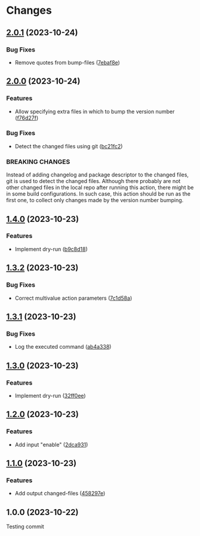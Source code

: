 # Changes

## [2.0.1](https://github.com/prantlf/bump-version-action/compare/v2.0.0...v2.0.1) (2023-10-24)

### Bug Fixes

* Remove quotes from bump-files ([7ebaf8e](https://github.com/prantlf/bump-version-action/commit/7ebaf8e624cbcb86ff4351b976a3a473a663287e))

## [2.0.0](https://github.com/prantlf/bump-version-action/compare/v1.4.0...v2.0.0) (2023-10-24)

### Features

* Allow specifying extra files in which to bump the version number ([f76d27f](https://github.com/prantlf/bump-version-action/commit/f76d27f72b2d7acf9b6aad178aafe1755af411c3))

### Bug Fixes

* Detect the changed files using git ([bc21fc2](https://github.com/prantlf/bump-version-action/commit/bc21fc25abf989f8889add122cd7c567e0a8a361))

### BREAKING CHANGES

Instead of adding changelog and package descriptor to the changed files, git is used to detect the changed files. Although there probably are not other changed files in the local repo after running this action, there might be in some build configurations. In such case, this action should be run as the first one, to collect only changes made by the version number bumping.

## [1.4.0](https://github.com/prantlf/bump-version-action/compare/v1.3.2...v1.4.0) (2023-10-23)

### Features

* Implement dry-run ([b9c8d18](https://github.com/prantlf/bump-version-action/commit/b9c8d185ab06dccacace444005e086a4eb66b5c4))

## [1.3.2](https://github.com/prantlf/bump-version-action/compare/v1.3.1...v1.3.2) (2023-10-23)

### Bug Fixes

* Correct multivalue action parameters ([7c1d58a](https://github.com/prantlf/bump-version-action/commit/7c1d58af86694e898a0c7fb082a71935fa6ddd6c))

## [1.3.1](https://github.com/prantlf/bump-version-action/compare/v1.3.0...v1.3.1) (2023-10-23)

### Bug Fixes

* Log the executed command ([ab4a338](https://github.com/prantlf/bump-version-action/commit/ab4a338cdee4f4f6464d57297d10591c899bb719))

## [1.3.0](https://github.com/prantlf/bump-version-action/compare/v1.2.0...v1.3.0) (2023-10-23)

### Features

* Implement dry-run ([32ff0ee](https://github.com/prantlf/bump-version-action/commit/32ff0ee01050927017eb7ec2ff3a44dbd6a95ce1))

## [1.2.0](https://github.com/prantlf/bump-version-action/compare/v1.1.0...v1.2.0) (2023-10-23)

### Features

* Add input "enable" ([2dca931](https://github.com/prantlf/bump-version-action/commit/2dca93102c9668d0adad872b4fc1949bc964554d))

## [1.1.0](https://github.com/prantlf/bump-version-action/compare/v1.0.0...v1.1.0) (2023-10-23)

### Features

* Add output changed-files ([458297e](https://github.com/prantlf/bump-version-action/commit/458297e67ecdef6a5e8ac81892cf2920298b14b3))

## 1.0.0 (2023-10-22)

Testing commit
